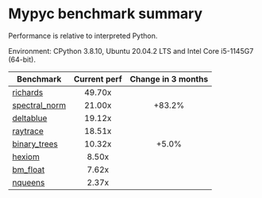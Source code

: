 # Mypyc benchmark summary

Performance is relative to interpreted Python.

Environment: CPython 3.8.10, Ubuntu 20.04.2 LTS and Intel Core i5-1145G7 (64-bit).

| Benchmark | Current perf | Change in 3 months |
| --- | :---: | :---: |
| [richards](benchmarks/richards.md) | 49.70x |  |
| [spectral_norm](benchmarks/spectral_norm.md) | 21.00x | +83.2% |
| [deltablue](benchmarks/deltablue.md) | 19.12x |  |
| [raytrace](benchmarks/raytrace.md) | 18.51x |  |
| [binary_trees](benchmarks/binary_trees.md) | 10.32x | +5.0% |
| [hexiom](benchmarks/hexiom.md) | 8.50x |  |
| [bm_float](benchmarks/bm_float.md) | 7.62x |  |
| [nqueens](benchmarks/nqueens.md) | 2.37x |  |
